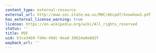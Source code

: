 ```yaml
---
content_type: external-resource
external_url: http://www.sec.state.ma.us/MHC/mhcpdf/knowhow3.pdf
has_external_license_warning: true
license: https://en.wikipedia.org/wiki/All_rights_reserved
status: ''
title: PDF
uid: b3ca34b9-fd4e-49dc-9ead-39624a0e8d2f
wayback_url: ''
---
```

